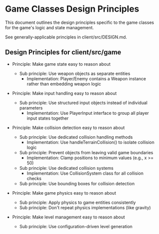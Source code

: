 # Game Classes Design Principles

This document outlines the design principles specific to the game classes for the game's logic and state management.

See generally-applicable principles in client/src/DESIGN.md.

## Design Principles for client/src/game

- Principle: Make game state easy to reason about
  - Sub principle: Use weapon objects as separate entities
    - Implementation: Player/Enemy contains a Weapon instance rather than embedding weapon logic

- Principle: Make input handling easy to reason about
  - Sub principle: Use structured input objects instead of individual parameters
    - Implementation: Use PlayerInput interface to group all player input states together

- Principle: Make collision detection easy to reason about
  - Sub principle: Use dedicated collision handling methods
    - Implementation: Use handleTerrainCollision() to isolate collision logic
  - Sub principle: Prevent objects from leaving valid game boundaries
    - Implementation: Clamp positions to minimum values (e.g., x >= 50)
  - Sub principle: Use dedicated collision systems
    - Implementation: Use CollisionSystem class for all collision checks
  - Sub principle: Use bounding boxes for collision detection

- Principle: Make game physics easy to reason about
  - Sub principle: Apply physics to game entities consistently
  - Sub principle: Don't repeat physics implementations (like gravity)

- Principle: Make level management easy to reason about
  - Sub principle: Use configuration-driven level generation
